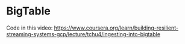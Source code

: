 # BigTable
Code in this video:
https://www.coursera.org/learn/building-resilient-streaming-systems-gcp/lecture/tchu4/ingesting-into-bigtable
